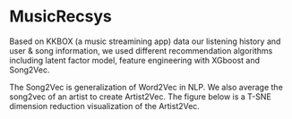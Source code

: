# MusicRecsys

Based on KKBOX (a music streamining app) data our listening history and user & song information, we used different recommendation algorithms including latent factor model, feature engineering with XGboost and Song2Vec.

The Song2Vec is generalization of Word2Vec in NLP. We also average the song2vec of an artist to create Artist2Vec. The figure below is a T-SNE dimension reduction visualization of the Artist2Vec.
